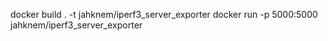 docker build . -t jahknem/iperf3_server_exporter
docker run -p 5000:5000 jahknem/iperf3_server_exporter